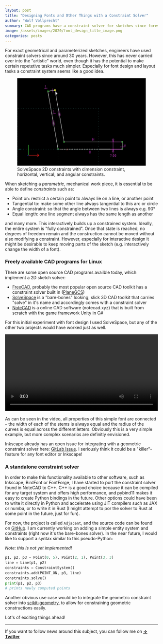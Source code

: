```yaml
---
layout: post
title: "Designing Fonts and Other Things with a Constraint Solver"
author: "Wolf Vollprecht"
summary: CAD programs have a constraint solver for sketches since forever, but they are generally missing from graphics software.
image: /assets/images/2020/font_design_title_image.png
categories: posts
---
```


<p class="subtitle">
	For exact geometrical and parameterized sketches, engineers have used constraint solvers 
	since around 30 years. However, this has never carried 
	over into the "artistic" world, even though it has the potential to make 
	certain repetetive tasks much simpler. Especially for font design and layout
	tasks a constraint system seems like a good idea.
</p>

<figure>
	<img src="/assets/images/2020/solvespace_1.png" alt="SolveSpace 2D constraints"/>
	<figcaption>SolveSpace 2D constraints with dimension constraint, 
	horizontal, vertical, and angular constraints.</figcaption>
</figure>

When sketching a _parametric_, mechanical work piece, it is essential to be able to define _constraints_ such as:

- Point on: restrict a certain point to always lie on a line, or another point
- Tangential to: make some other line always tangential to this arc or circle
- Angle constraint: so that the angle between two lines is always e.g. 90°
- Equal length: one line segment always has the same length as another

and many more. This interactively builds up a constrained system. Ideally, the
entire system is "fully constrained". Once that state is reached, no degrees of freedom remain and the construction cannot be moved without also modifying a constraint. However, especially for interactive design it might be desirable to keep moving parts of the sketch (e.g. interactively change the width of a font). 

### Freely available CAD programs for Linux

There are some open source CAD programs availble today, which implement a 2D sketch
solver:

- [FreeCAD](https://freecadweb.org), probably the most popular open source CAD toolkit has a constraint solver built in ([PlaneGCS](https://github.com/FreeCAD/FreeCAD/tree/b2ffebf1c0ecee57bf5329f4d2546fd98f3f6399/src/Mod/Sketcher/App/planegcs))
- [SolveSpace](http://solvespace.com/) is a "bare-bones" looking, slick 3D CAD toolkit that carries "solve" in it's name
  and accordingly comes with a constraint solver
- [NoteCAD](http://notecad.xyz) is a online CAD software (notecad.xyz) that is
  built from scratch with the game framework Unity in C#

For this initial experiment with font design I used SolveSpace, but any of the other two projects would have worked just as well.

<video width="100%" controls autoplay="true">
  <source src="/assets/images/2020/constrained_font.webm" type="video/webm">
  <source src="/assets/images/2020/constrained_font.mp4" type="video/mp4">
</video>

As can be seen in the video, all properties of this simple font are connected – the width of each of the stems is always equal and the radius of the curves is equal across the different letters. Obviously this is a very simple example, but more complex scenarios are definitly envisioned.

Inkscape already has an open issue for integrating with a geometric constraint solver here: [GitLab Issue](https://gitlab.com/inkscape/inbox/issues/1465). I seriously think it could be a "killer"-feature for any font editor or Inkscape!

### A standalone constraint solver

In order to make this functionality available to other software, such as Inkscape, BirdFont or FontForge, I have started to port the constraint solver found in NoteCAD to C++. C++ is a good choice because it can be compiled for any target system and offers high performance, and pybind11 makes it easy to create Python bindings in the future. Other options could have been to write it directly in Python and accelerate using JIT compilers such as JAX or numba, or to write it in Rust (I might attempt to por the solver to Rust at some point in the future, just for fun).

For now, the project is called `Adjacent`, and the source code can be found on [GitHub](https://github.com/evil-spirit/Adjacent). I am currently working on adding a simple entity system and constraints (right now it's the bare-bones solver). In the near future, I would like to support a syntax similar to this pseudo-Python:

_Note: this is not yet implemented!_

```py
p1, p2, p3 = Point(0, 5), Point(2, 1), Point(3, 3) 
line = Line(p1, p2)
constraints = ConstraintSystem()
constraints.add(POINT_ON, p3, line)
constraints.solve()
print(p1, p2, p3)
# prints newly computed points
```

Another obvious use case would be to integrate the geometric constraint solver into [scikit-geometry](https://github.com/scikit-geometry/scikit-geometry), to allow for constraining geometric constructions easily.

Lot's of exciting things ahead!

---

If you want to follow news around this subject, you can follow me on **[⇒ Twitter](https://twitter.com/@wuoulf)**